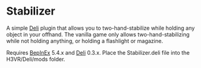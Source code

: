 # Stabilizer
A simple [Deli](https://github.com/Deli-Collective/Deli) plugin that allows you to two-hand-stabilize while holding any object in your offhand. The vanilla game only allows two-hand-stabilizing while not holding anything, or holding a flashlight or magazine.

Requires [BepInEx](https://github.com/BepInEx/BepInEx) 5.4.x and [Deli](https://github.com/Deli-Collective/Deli) 0.3.x. Place the Stabilizer.deli file into the H3VR/Deli/mods folder.
